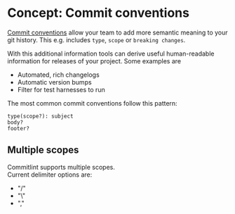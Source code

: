 # Concept: Commit conventions

[Commit conventions](https://www.conventionalcommits.org/) allow your team to add more semantic meaning to your git history. This e.g. includes `type`, `scope` or `breaking changes`.

With this additional information tools can derive useful human-readable information for releases of your project. Some examples are

- Automated, rich changelogs
- Automatic version bumps
- Filter for test harnesses to run

The most common commit conventions follow this pattern:

```
type(scope?): subject
body?
footer?
```

## Multiple scopes

Commitlint supports multiple scopes.  
Current delimiter options are:

- "/"
- "\\"
- ","
